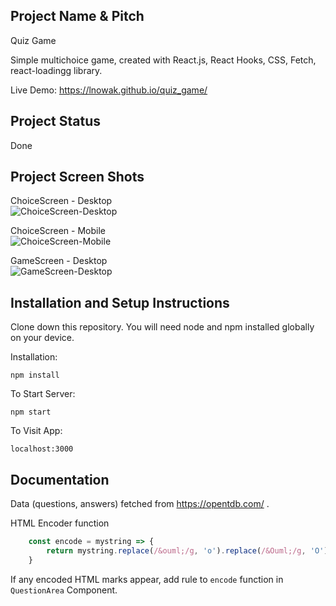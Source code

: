 ## Project Name & Pitch

Quiz Game

Simple multichoice game, created with React.js, React Hooks, CSS, Fetch, react-loadingg library.

Live Demo: https://lnowak.github.io/quiz_game/

## Project Status

Done

## Project Screen Shots

ChoiceScreen - Desktop  
![ChoiceScreen-Desktop](https://user-images.githubusercontent.com/51715910/99662209-3be72680-2a65-11eb-85e1-790ff62e4949.png)

ChoiceScreen - Mobile  
![ChoiceScreen-Mobile](https://user-images.githubusercontent.com/51715910/99662436-85377600-2a65-11eb-9313-5735e4a1820e.png)

GameScreen - Desktop  
![GameScreen-Desktop](https://user-images.githubusercontent.com/51715910/99662491-9d0efa00-2a65-11eb-854a-8fa95eec8b5f.png)

## Installation and Setup Instructions

Clone down this repository. You will need node and npm installed globally on your device.

Installation:

`npm install`

To Start Server:

`npm start`

To Visit App:

`localhost:3000`

## Documentation

Data (questions, answers) fetched from https://opentdb.com/ .

HTML Encoder function

```javascript
    const encode = mystring => {
        return mystring.replace(/&ouml;/g, 'o').replace(/&Ouml;/g, 'O').replace(/&atilde;/g, 'a').replace(/&uuml;/g, 'u').replace(/&lrm;/g, '').replace(/&oacute;/g, 'o').replace(/&auml;/g, 'a').replace(/&quot;/g, '"').replace(/&ldquo;/g, '"').replace(/&rdquo;/g, '"').replace(/&euml;/g, "e").replace(/&hellip;/g, '...').replace(/&#039;/g, "'").replace(/&rsquo;/g, "'").replace(/&lsquo;/g, "'").replace(/&amp;/g, "&").replace(/&‌pi/g, "π").replace(/&shy;/g, "");
    }
```

If any encoded HTML marks appear, add rule to `encode` function in `QuestionArea` Component.
